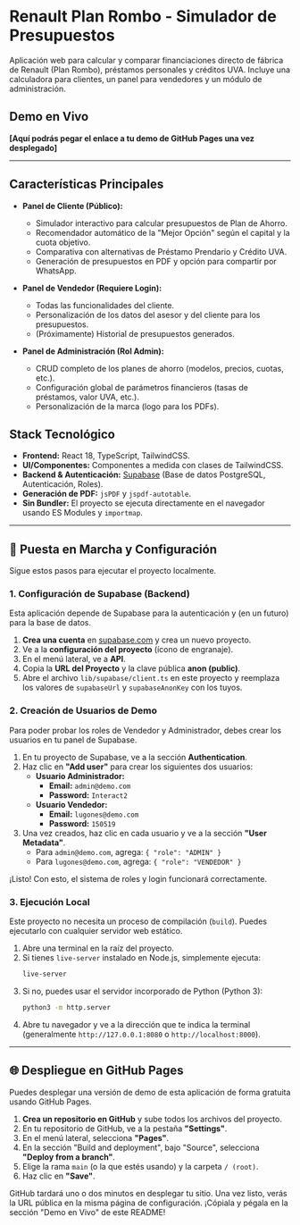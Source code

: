 # Renault Plan Rombo - Simulador de Presupuestos

Aplicación web para calcular y comparar financiaciones directo de fábrica de Renault (Plan Rombo), préstamos personales y créditos UVA. Incluye una calculadora para clientes, un panel para vendedores y un módulo de administración.

## Demo en Vivo

**[Aquí podrás pegar el enlace a tu demo de GitHub Pages una vez desplegado]**

---

## Características Principales

*   **Panel de Cliente (Público):**
    *   Simulador interactivo para calcular presupuestos de Plan de Ahorro.
    *   Recomendador automático de la "Mejor Opción" según el capital y la cuota objetivo.
    *   Comparativa con alternativas de Préstamo Prendario y Crédito UVA.
    *   Generación de presupuestos en PDF y opción para compartir por WhatsApp.

*   **Panel de Vendedor (Requiere Login):**
    *   Todas las funcionalidades del cliente.
    *   Personalización de los datos del asesor y del cliente para los presupuestos.
    *   (Próximamente) Historial de presupuestos generados.

*   **Panel de Administración (Rol Admin):**
    *   CRUD completo de los planes de ahorro (modelos, precios, cuotas, etc.).
    *   Configuración global de parámetros financieros (tasas de préstamos, valor UVA, etc.).
    *   Personalización de la marca (logo para los PDFs).

## Stack Tecnológico

*   **Frontend:** React 18, TypeScript, TailwindCSS.
*   **UI/Componentes:** Componentes a medida con clases de TailwindCSS.
*   **Backend & Autenticación:** [Supabase](https://supabase.com/) (Base de datos PostgreSQL, Autenticación, Roles).
*   **Generación de PDF:** `jsPDF` y `jspdf-autotable`.
*   **Sin Bundler:** El proyecto se ejecuta directamente en el navegador usando ES Modules y `importmap`.

---

## 🚀 Puesta en Marcha y Configuración

Sigue estos pasos para ejecutar el proyecto localmente.

### 1. Configuración de Supabase (Backend)

Esta aplicación depende de Supabase para la autenticación y (en un futuro) para la base de datos.

1.  **Crea una cuenta** en [supabase.com](https://supabase.com/) y crea un nuevo proyecto.
2.  Ve a la **configuración del proyecto** (ícono de engranaje).
3.  En el menú lateral, ve a **API**.
4.  Copia la **URL del Proyecto** y la clave pública **anon (public)**.
5.  Abre el archivo `lib/supabase/client.ts` en este proyecto y reemplaza los valores de `supabaseUrl` y `supabaseAnonKey` con los tuyos.

### 2. Creación de Usuarios de Demo

Para poder probar los roles de Vendedor y Administrador, debes crear los usuarios en tu panel de Supabase.

1.  En tu proyecto de Supabase, ve a la sección **Authentication**.
2.  Haz clic en **"Add user"** para crear los siguientes dos usuarios:
    *   **Usuario Administrador:**
        *   **Email:** `admin@demo.com`
        *   **Password:** `Interact2`
    *   **Usuario Vendedor:**
        *   **Email:** `lugones@demo.com`
        *   **Password:** `150519`
3.  Una vez creados, haz clic en cada usuario y ve a la sección **"User Metadata"**.
    *   Para `admin@demo.com`, agrega: `{ "role": "ADMIN" }`
    *   Para `lugones@demo.com`, agrega: `{ "role": "VENDEDOR" }`

¡Listo! Con esto, el sistema de roles y login funcionará correctamente.

### 3. Ejecución Local

Este proyecto no necesita un proceso de compilación (`build`). Puedes ejecutarlo con cualquier servidor web estático.

1.  Abre una terminal en la raíz del proyecto.
2.  Si tienes `live-server` instalado en Node.js, simplemente ejecuta:
    ```bash
    live-server
    ```
3.  Si no, puedes usar el servidor incorporado de Python (Python 3):
    ```bash
    python3 -m http.server
    ```
4.  Abre tu navegador y ve a la dirección que te indica la terminal (generalmente `http://127.0.0.1:8080` o `http://localhost:8000`).

---

## 🌐 Despliegue en GitHub Pages

Puedes desplegar una versión de demo de esta aplicación de forma gratuita usando GitHub Pages.

1.  **Crea un repositorio en GitHub** y sube todos los archivos del proyecto.
2.  En tu repositorio de GitHub, ve a la pestaña **"Settings"**.
3.  En el menú lateral, selecciona **"Pages"**.
4.  En la sección "Build and deployment", bajo "Source", selecciona **"Deploy from a branch"**.
5.  Elige la rama `main` (o la que estés usando) y la carpeta `/ (root)`.
6.  Haz clic en **"Save"**.

GitHub tardará uno o dos minutos en desplegar tu sitio. Una vez listo, verás la URL pública en la misma página de configuración. ¡Cópiala y pégala en la sección "Demo en Vivo" de este README!
